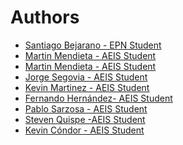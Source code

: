 # Authors
- <a href="./santiago-bejerano.html">Santiago Bejarano - EPN Student</a>
- <a href="./martin-mendieta.html">Martin Mendieta - AEIS Student</a>
- <a href="./martin-mendieta.html">Martin Mendieta - AEIS Student</a>
- <a href="./jorge-segovia.html">Jorge Segovia - AEIS Student</a>
- <a href="./kevin-martinez.html">Kevin Martinez - AEIS Student</a>
- <a href="./fernando-hernandez.html">Fernando Hernández- AEIS Student</a>
- <a href="./pablo-sarzosa.html">Pablo Sarzosa - AEIS Student</a>
- <a href="./steven-quispe.html">Steven Quispe -AEIS Student</a>
- <a href="./kevin-condor.html">Kevin Cóndor - AEIS Student</a>